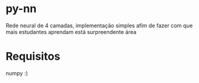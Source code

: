 # py-nn
Rede neural de 4 camadas, implementação simples afim de fazer com que mais estudantes aprendam está surpreendente área

# Requisitos
numpy :)
